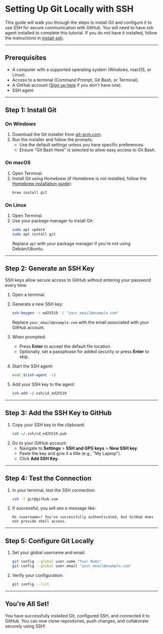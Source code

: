 # Setting Up Git Locally with SSH

This guide will walk you through the steps to install Git and configure it to use SSH for secure communication with GitHub. 
You will need to have ssh agent installed to complete this tutorial. If you do not have it installed, follow the instructions 
in [install-ssh](https://github.com/Oluoma-Eziolise/Snr-Design-IRIS/blob/main/Guides/Github/install-ssh.md).

---

## Prerequisites
- A computer with a supported operating system (Windows, macOS, or Linux).
- Access to a terminal (Command Prompt, Git Bash, or Terminal).
- A GitHub account ([Sign up here](https://github.com) if you don't have one).
- SSH agent

---

## Step 1: Install Git
### **On Windows**
1. Download the Git installer from [git-scm.com](https://git-scm.com).
2. Run the installer and follow the prompts:
   - Use the default settings unless you have specific preferences.
   - Ensure "Git Bash Here" is selected to allow easy access to Git Bash.

### **On macOS**
1. Open Terminal.
2. Install Git using Homebrew (if Homebrew is not installed, follow the [Homebrew installation guide](https://brew.sh/)):
   ```bash
   brew install git
   ```

### **On Linux**
1. Open Terminal.
2. Use your package manager to install Git:
   ```bash
   sudo apt update
   sudo apt install git
   ```
   Replace `apt` with your package manager if you're not using Debian/Ubuntu.

---

## Step 2: Generate an SSH Key
SSH keys allow secure access to GitHub without entering your password every time.

1. Open a terminal.
2. Generate a new SSH key:
   ```bash
   ssh-keygen -t ed25519 -C "your_email@example.com"
   ```
   Replace `your_email@example.com` with the email associated with your GitHub account.
3. When prompted:
   - Press **Enter** to accept the default file location.
   - Optionally, set a passphrase for added security or press **Enter** to skip.

4. Start the SSH agent:
   ```bash
   eval $(ssh-agent -s)
   ```

5. Add your SSH key to the agent:
   ```bash
   ssh-add ~/.ssh/id_ed25519
   ```

---

## Step 3: Add the SSH Key to GitHub
1. Copy your SSH key to the clipboard:
   ```bash
   cat ~/.ssh/id_ed25519.pub
   ```
2. Go to your GitHub account:
   - Navigate to **Settings** > **SSH and GPG keys** > **New SSH key**.
   - Paste the key and give it a title (e.g., "My Laptop").
   - Click **Add SSH Key**.

---

## Step 4: Test the Connection
1. In your terminal, test the SSH connection:
   ```bash
   ssh -T git@github.com
   ```
2. If successful, you will see a message like:
   ```
   Hi <username>! You've successfully authenticated, but GitHub does not provide shell access.
   ```

---

## Step 5: Configure Git Locally
1. Set your global username and email:
   ```bash
   git config --global user.name "Your Name"
   git config --global user.email "your_email@example.com"
   ```

2. Verify your configuration:
   ```bash
   git config --list
   ```

---

## You're All Set!
You have successfully installed Git, configured SSH, and connected it to GitHub. You can now clone repositories, push changes, and collaborate securely using SSH!
